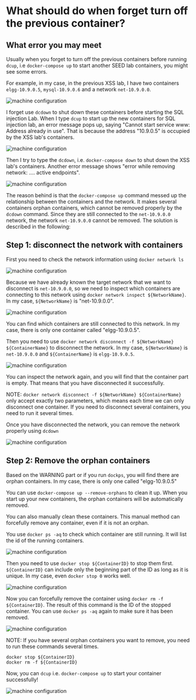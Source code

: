 # What should do when forget turn off the previous container?

## What error you may meet

Usually when you forget to turn off the previous containers before running
```dcup```, i.e ```docker-compose up``` to start another SEED lab containers,
you might see some errors.


For example, in my case, in the previous XSS lab, I have two containers 
`elgg-10.9.0.5`, `mysql-10.9.0.6` and a network `net-10.9.0.0`. 

![machine configuration](./Figs/XSSContainerNetwork.png)

I forget use ```dcdown``` to shut down these containers before starting the SQL
injection Lab. When I type ```dcup``` to start up the new containers
for SQL injection lab, an error message pops up, saying 
"Cannot start service www: Address already in use". 
That is because the address "10.9.0.5" is occupied by the XSS lab's containers.

![machine configuration](./Figs/AddressUseError.png)

Then I try to type the ```dcdown```, i.e. ```docker-compose down``` to shut
down the XSS lab's containers. Another error message shows "error while
removing network: .... active endpoints".

![machine configuration](./Figs/NetworkActive.png)

The reason behind is that the ```docker-compose up``` command messed up the
relationship between the containers and the network. It makes several containers orphan
containers, which cannot be removed properly by the ```dcdown``` command. Since they
are still connected to the `net-10.9.0.0` network, the network `net-10.9.0.0` 
cannot be removed. The solution is described in the following:

## Step 1: disconnect the network with containers

First you need to check the network information using ```docker network ls ```

![machine configuration](./Figs/NetworkLs.png)


Because we have already known the target network that we want to disconnect is
`net-10.9.0.0`, so we need to inspect which containers are connecting to this
network using ```docker network inspect ${NetworkName}```. In my case,
```${NetworkName}``` is "net-10.9.0.0".

![machine configuration](./Figs/NetworkInspect.png)

You can find which containers are still connected to this network. In my case,
there is only one container called "elgg-10.9.0.5".

Then you need to use ```docker network disconnect -f ${NetworkName} ${ContainerName}``` 
to disconnect the network. In my case, ```${NetworkName}```
is `net-10.9.0.0` and ```${ContainerName}``` is `elgg-10.9.0.5`.

![machine configuration](./Figs/NetworkDisconnectSucc.png)

You can inspect the network again, and you will find that the container part is empty. 
That means that you have disconnected it successfully.

NOTE: ```docker network disconnect -f ${NetworkName} ${ContainerName}``` 
only accept exactly two parameters, which means each time we can only disconnect one container. 
If you need to disconnect several containers, you need to run it several times.

Once you have disconnected the network, you can remove the network properly using ```dcdown```

![machine configuration](./Figs/NetworkRemove.png)


## Step 2: Remove the orphan containers

Based on the WARNING part or if you run ```dockps```, you will find there are
orphan containers. In my case, there is only one called "elgg-10.9.0.5"

You can use ```docker-compose up --remove-orphans``` to clean it up. 
When you start up your new containers, the orphan containers will be automatically removed.

You can also manually clean these containers. This manual method can forcefully remove any container, 
even if it is not an orphan.

You use ```docker ps -aq``` to check which container are still running. It will list the id of 
the running containers.

![machine configuration](./Figs/DockerPs.png)

Then you need to use ```docker stop ${ContainerID}``` to stop them first. ```${ContainerID}``` 
can include only the beginning part of the ID as long as it is unique.
In my case, even ```docker stop 0``` works well. 

![machine configuration](./Figs/StopContainer.png)

Now you can forcefully remove the container using ```docker rm -f ${ContainerID}```. 
The result of this command is the ID of the stopped container.
You can use ```docker ps -aq``` again to make sure it has been removed.

![machine configuration](./Figs/RemoveContainer.png)

NOTE: If you have several orphan containers you want to remove, you need to run these commands several times.
```
docker stop ${ContainerID}
docker rm -f ${ContainerID}
```

Now, you can ```dcup``` i.e. ```docker-compose up``` to start your container successfully!

![machine configuration](./Figs/success.png)
